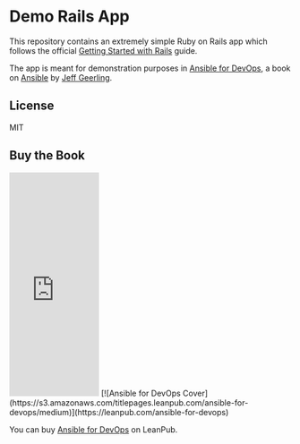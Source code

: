 # Demo Rails App

This repository contains an extremely simple Ruby on Rails app which follows the official [Getting Started with Rails](http://guides.rubyonrails.org/getting_started.html) guide.

The app is meant for demonstration purposes in [Ansible for DevOps](http://ansiblefordevops.com/), a book on [Ansible](http://www.ansible.com/) by [Jeff Geerling](http://jeffgeerling.com/).

## License

MIT

## Buy the Book

<iframe width="160" height="400" src="https://leanpub.com/ansible-for-devops/embed" frameborder="0" allowtransparency="true"></iframe>
[![Ansible for DevOps Cover](https://s3.amazonaws.com/titlepages.leanpub.com/ansible-for-devops/medium)](https://leanpub.com/ansible-for-devops)

You can buy [Ansible for DevOps](https://leanpub.com/ansible-for-devops) on LeanPub.
